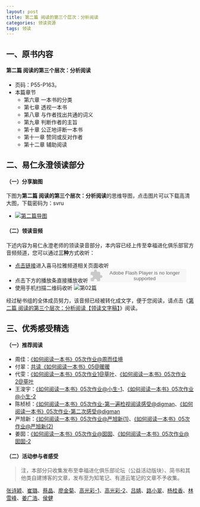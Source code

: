 ```yaml
---
layout: post
title: 第二篇 阅读的第三个层次：分析阅读
categories: 领读资源
tags: 领读
---
```


## 一、原书内容

#### 第二篇 阅读的第三个层次：分析阅读

- 页码：P55-P163。
- 本篇章节
	- 第六章 一本书的分类
	- 第七章 透视一本书
	- 第八章 与作者找出共通的词义
	- 第九章 判断作者的主旨
	- 第十章 公正地评断一本书
	- 第十一章 赞同或反对作者
	- 第十二章 辅助阅读

## 二、易仁永澄领读部分

#### （一）分享脑图

下图为**第二篇 阅读的第三个层次：分析阅读**的思维导图，点击图片可以下载高清大图，下载密码为：svru

- [![第二篇导图](http://77fm42.com1.z0.glb.clouddn.com/htrab-nt-p02small.jpg)](http://pan.baidu.com/s/1jHfhL4a)

#### （二）领读音频

下述内容为易仁永澄老师的领读录音部分，本内容已经上传至幸福进化俱乐部官方音频频道，您可以通过**三种**方式收听：

- [点击链接](http://www.ximalaya.com/12605301/sound/12421177)进入喜马拉雅频道相关页面收听
- 点击下方的播放条直接播放收听
	<object type="application/x-shockwave-flash" id="ximalaya_player" data="http://www.ximalaya.com/swf/sound/orange.swf?id=12421177" width="260" height="36"></object>
- 使用手机扫描二维码收听
![第02篇](http://77fm42.com1.z0.glb.clouddn.com/htrab-qr-p02.png)

经过秘书组的全体成员努力，该音频已经被转化成文字，便于您阅读，请点击《[第二篇 阅读的第三个层次：分析阅读【领读文字稿】](http://htrab.com/p05-text/)》阅读。

## 三、优秀感受精选

#### （一）推荐阅读

- 周佳：[《如何阅读一本书》05次作业@周而佳境](http://www.jianshu.com/p/24874c6cbb6f)
- 付翠：[共读《如何阅读一本书》05@暖暖](http://www.jianshu.com/p/6480e2252fc9)
- 代雯：[《如何阅读一本书》05次作业1@草叶](http://www.jianshu.com/p/7432752c498b)、[《如何阅读一本书》05次作业2@草叶](http://www.jianshu.com/p/2b29a0017786)
- 王浚宇：[《如何阅读一本书》05次作业@小生-1](http://www.jianshu.com/p/d3d7fe925b54)、[《如何阅读一本书》05次作业@小生-2](http://www.jianshu.com/p/0d1772514bbe)
- 陈桢桢：[《如何阅读一本书》05次作业-第一遍检视阅读感受@digman](http://www.jianshu.com/p/f81a0ffa1b62)、[《如何阅读一本书》05次作业-第二次感受@digman](http://www.jianshu.com/p/cbb5e6246243)
- 严旭新：[《如何阅读一本书》05次作业@严旭新(1)](http://www.jianshu.com/p/2afaa1b80b5f)、[《如何阅读一本书》05次作业@严旭新(2)](http://www.jianshu.com/p/7ddfed1df79d)
- 姜囡：[《如何阅读一本书》05次作业@囡囡](http://www.jianshu.com/p/403f90761c37)、[《如何阅读一本书》05次作业@囡囡-2](http://www.jianshu.com/p/806f4959c99a)

#### （二）活动参与者感受

> 注，本部分只收集发布至幸福进化俱乐部论坛（公益活动版块）、简书和其他类自建博客的文章，发布至为知笔记、有道云笔记的文章不予收集。

[张诗颖](http://www.jianshu.com/p/863a07a8415d)、[崔璐](http://www.jianshu.com/p/fd5b237d1436)、[蔡晶](http://www.jianshu.com/p/e1fc2902bbea)、[廖金菊](http://www.jianshu.com/p/f9261d5395a5)、[高光彩-1](http://www.jianshu.com/p/b1abad3f30cc)、[高光彩-2](http://www.jianshu.com/p/15a05a55d3a9)、[吕婧](http://www.jianshu.com/p/20fd1c6160fe)、[路小翠](http://www.jianshu.com/p/ce37bef13caa)、[杨桂香](http://www.jianshu.com/p/67c461c1335b)、[林雪峰](http://www.jianshu.com/p/3e9443c3fcc5)、[姜广浩](http://www.jianshu.com/p/9aa27839a707)、[侯健](http://www.jianshu.com/p/5435e2fa1703)
